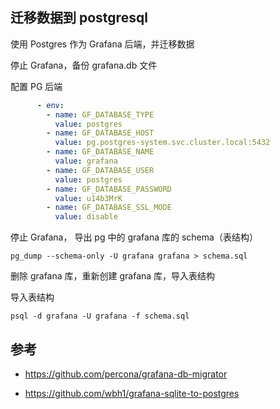 ## 迁移数据到 postgresql

使用 Postgres 作为 Grafana 后端，并迁移数据

停止 Grafana，备份 grafana.db 文件

配置 PG 后端

```yaml
      - env:
        - name: GF_DATABASE_TYPE
          value: postgres
        - name: GF_DATABASE_HOST
          value: pg.postgres-system.svc.cluster.local:5432
        - name: GF_DATABASE_NAME
          value: grafana
        - name: GF_DATABASE_USER
          value: postgres
        - name: GF_DATABASE_PASSWORD
          value: u14b3MrK
        - name: GF_DATABASE_SSL_MODE
          value: disable

```

停止 Grafana， 导出 pg 中的 grafana 库的 schema（表结构）

```
pg_dump --schema-only -U grafana grafana > schema.sql
```

删除 grafana 库，重新创建 grafana 库，导入表结构

导入表结构

```
psql -d grafana -U grafana -f schema.sql
```



## 参考

- <https://github.com/percona/grafana-db-migrator>

- <https://github.com/wbh1/grafana-sqlite-to-postgres>